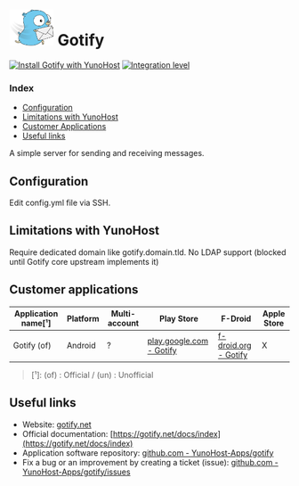 # <img src="/images/gotify_logo.png" width="80px" alt="Gotify's logo"> Gotify

[![Install Gotify with YunoHost](https://install-app.yunohost.org/install-with-yunohost.png)](https://install-app.yunohost.org/?app=gotify) [![Integration level](https://dash.yunohost.org/integration/gotify.svg)](https://dash.yunohost.org/appci/app/gotify)

### Index

- [Configuration](#configuration)
- [Limitations with YunoHost](#limitations-with-yunohost)
- [Customer Applications](#customer-applications)
- [Useful links](#useful-links)

A simple server for sending and receiving messages.

## Configuration

Edit config.yml file via SSH.

## Limitations with YunoHost

Require dedicated domain like gotify.domain.tld.
No LDAP support (blocked until Gotify core upstream implements it)

## Customer applications

| Application name[¹] | Platform | Multi-account | Play Store | F-Droid | Apple Store |
|---------------------|----------|---------------|------------|---------|-------------|
| Gotify (of) | Android | ? | [play.google.com - Gotify](https://play.google.com/store/apps/details?id=com.github.gotify) | [f-droid.org - Gotify](https://f-droid.org/de/packages/com.github.gotify/) | X |

> [¹]: (of) : Official / (un) : Unofficial

## Useful links

+ Website: [gotify.net](https://gotify.net/)
+ Official documentation: [https://gotify.net/docs/index](https://gotify.net/docs/index)
+ Application software repository: [github.com - YunoHost-Apps/gotify](https://github.com/YunoHost-Apps/gotify_ynh)
+ Fix a bug or an improvement by creating a ticket (issue): [github.com - YunoHost-Apps/gotify/issues](https://github.com/YunoHost-Apps/gotify_ynh/issues)
